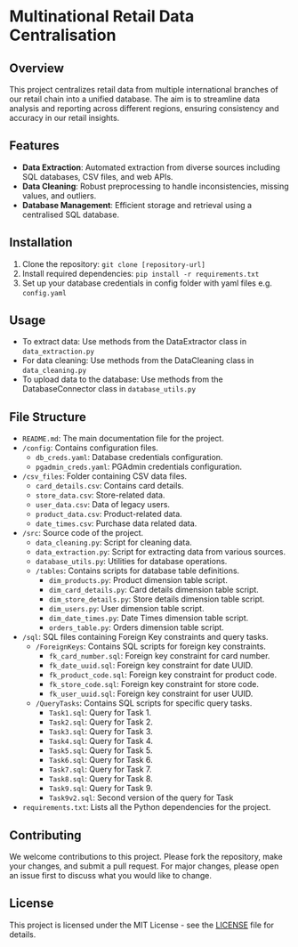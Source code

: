 # Multinational Retail Data Centralisation

## Overview
This project centralizes retail data from multiple international branches of our retail chain into a unified database. The aim is to streamline data analysis and reporting across different regions, ensuring consistency and accuracy in our retail insights.

## Features
- **Data Extraction**: Automated extraction from diverse sources including SQL databases, CSV files, and web APIs.
- **Data Cleaning**: Robust preprocessing to handle inconsistencies, missing values, and outliers.
- **Database Management**: Efficient storage and retrieval using a centralised SQL database.

## Installation
1. Clone the repository: `git clone [repository-url]`
2. Install required dependencies: `pip install -r requirements.txt`
3. Set up your database credentials in config folder with yaml files e.g. `config.yaml`

## Usage
- To extract data: Use methods from the DataExtractor class in `data_extraction.py`
- For data cleaning: Use methods from the DataCleaning class in `data_cleaning.py`
- To upload data to the database: Use methods from the DatabaseConnector class in `database_utils.py`

## File Structure

- `README.md`: The main documentation file for the project.
- `/config`: Contains configuration files.
  - `db_creds.yaml`: Database credentials configuration.
  - `pgadmin_creds.yaml`: PGAdmin credentials configuration.
- `/csv_files`: Folder containing CSV data files.
  - `card_details.csv`: Contains card details.
  - `store_data.csv`: Store-related data.
  - `user_data.csv`: Data of legacy users.
  - `product_data.csv`: Product-related data.
  - `date_times.csv`: Purchase data related data.
- `/src`: Source code of the project.
  - `data_cleaning.py`: Script for cleaning data.
  - `data_extraction.py`: Script for extracting data from various sources.
  - `database_utils.py`: Utilities for database operations.
  - `/tables`: Contains scripts for database table definitions.
    - `dim_products.py`: Product dimension table script.
    - `dim_card_details.py`: Card details dimension table script.
    - `dim_store_details.py`: Store details dimension table script.
    - `dim_users.py`: User dimension table script.
    - `dim_date_times.py`: Date Times dimension table script.
    - `orders_table.py`: Orders dimension table script.
- `/sql`: SQL files containing Foreign Key constraints and query tasks.
  - `/ForeignKeys`: Contains SQL scripts for foreign key constraints.
    - `fk_card_number.sql`: Foreign key constraint for card number.
    - `fk_date_uuid.sql`: Foreign key constraint for date UUID.
    - `fk_product_code.sql`: Foreign key constraint for product code.
    - `fk_store_code.sql`: Foreign key constraint for store code.
    - `fk_user_uuid.sql`: Foreign key constraint for user UUID.
  - `/QueryTasks`: Contains SQL scripts for specific query tasks.
    - `Task1.sql`: Query for Task 1.
    - `Task2.sql`: Query for Task 2.
    - `Task3.sql`: Query for Task 3.
    - `Task4.sql`: Query for Task 4.
    - `Task5.sql`: Query for Task 5.
    - `Task6.sql`: Query for Task 6.
    - `Task7.sql`: Query for Task 7.
    - `Task8.sql`: Query for Task 8.
    - `Task9.sql`: Query for Task 9.
    - `Task9v2.sql`: Second version of the query for Task
- `requirements.txt`: Lists all the Python dependencies for the project.

## Contributing
We welcome contributions to this project. Please fork the repository, make your changes, and submit a pull request. For major changes, please open an issue first to discuss what you would like to change.

## License
This project is licensed under the MIT License - see the [LICENSE](LICENSE) file for details.


